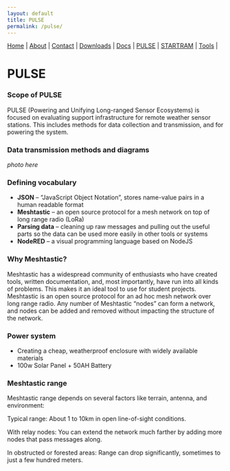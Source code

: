 ```yaml
---
layout: default
title: PULSE
permalink: /pulse/
---
```


<nav>
  <a href="{{ '/' | relative_url }}">Home</a> |
  <a href="{{ '/about/' | relative_url }}">About</a> |
  <a href="{{ '/contact/' | relative_url }}">Contact</a> |
  <a href="{{ '/downloads/' | relative_url }}">Downloads</a> |
  <a href="{{ '/docs/' | relative_url }}">Docs</a> |
  <a href="{{ '/pulse/' | relative_url }}">PULSE</a> |
  <a href="{{ '/startram/' | relative_url }}">STARTRAM</a> |
  <a href="{{ '/tools/' | relative_url }}">Tools</a> |
</nav>

# PULSE
### Scope of PULSE

PULSE (Powering and Unifying Long-ranged Sensor Ecosystems) is focused on evaluating support infrastructure for remote weather sensor stations. This includes methods for data collection and transmission, and for powering the system.

### Data transmission methods and diagrams
*photo here*

### Defining vocabulary

- **JSON** – “JavaScript Object Notation”, stores name-value pairs in a human readable format  
- **Meshtastic** – an open source protocol for a mesh network on top of long range radio (LoRa)  
- **Parsing data** – cleaning up raw  messages and pulling out the useful parts so the data can be used more easily in other tools or systems 
- **NodeRED** – a visual programming language based on NodeJS  

### Why Meshtastic?

Meshtastic has a widespread community of enthusiasts who have created tools, written documentation, and, most importantly, have run into all kinds of problems. This makes it an ideal tool to use for student projects. Meshtastic is an open source protocol for an ad hoc mesh network over long range radio. Any number of Meshtastic “nodes” can form a network, and nodes can be added and removed without impacting the structure of the network.

### Power system

- Creating a cheap, weatherproof enclosure with widely available materials  
- 100w Solar Panel + 50AH Battery  

### Meshtastic range

Meshtastic range depends on several factors like terrain, antenna, and environment:

Typical range: About 1 to 10km in open line-of-sight conditions.

With relay nodes: You can extend the network much farther by adding more nodes that pass messages along.

In obstructed or forested areas: Range can drop significantly, sometimes to just a few hundred meters.
